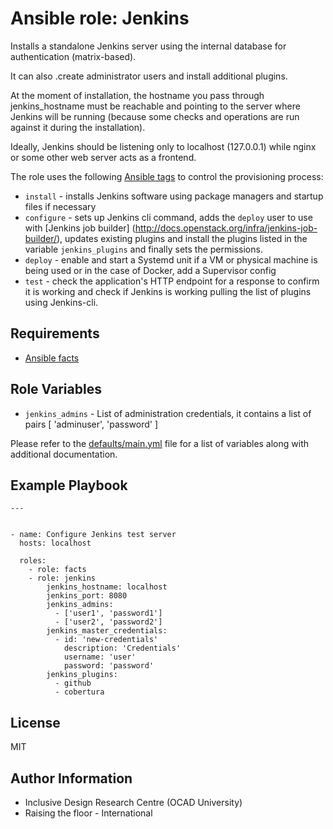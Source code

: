 Ansible role: Jenkins
=====================

Installs a standalone Jenkins server using the internal database for authentication (matrix-based).

It can also .create administrator users and install additional plugins.

At the moment of installation, the hostname you pass through jenkins_hostname must be reachable and pointing to the server where Jenkins will be running (because some checks and operations are run against it during the installation).

Ideally, Jenkins should be listening only to localhost (127.0.0.1) while nginx or some other web server acts as a frontend.

The role uses the following [Ansible tags](http://docs.ansible.com/ansible/playbooks_tags.html) to control the provisioning process:

* ``install`` - installs Jenkins software using package managers and startup files if necessary
* ``configure`` - sets up Jenkins cli command, adds the ``deploy`` user to use with [Jenkins job builder] (http://docs.openstack.org/infra/jenkins-job-builder/), updates existing plugins and install the plugins listed in the variable ``jenkins_plugins`` and finally sets the permissions.
* ``deploy`` - enable and start a Systemd unit if a VM or physical machine is being used or in the case of Docker, add a Supervisor config
* ``test`` - check the application's HTTP endpoint for a response to confirm it is working and check if Jenkins is working pulling the list of plugins using Jenkins-cli.

Requirements
------------

* [Ansible facts](https://github.com/idi-ops/ansible-facts)

Role Variables
--------------

* ``jenkins_admins`` - List of administration credentials, it contains a list of pairs [ 'adminuser', 'password' ]

Please refer to the [defaults/main.yml](defaults/main.yml) file for a list of variables along with additional documentation.

Example Playbook
----------------

```
---


- name: Configure Jenkins test server
  hosts: localhost

  roles:
    - role: facts
    - role: jenkins
        jenkins_hostname: localhost
        jenkins_port: 8080
        jenkins_admins:
          - ['user1', 'password1']
          - ['user2', 'password2']
        jenkins_master_credentials:
          - id: 'new-credentials'
            description: 'Credentials'
            username: 'user'
            password: 'password'
        jenkins_plugins:
          - github
          - cobertura

```
License
-------

MIT

Author Information
------------------

* Inclusive Design Research Centre (OCAD University)
* Raising the floor - International

